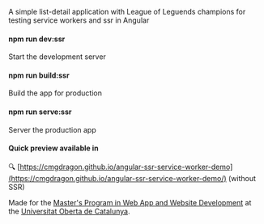 A simple list-detail application with League of Leguends champions for testing service workers and ssr in Angular

#### npm run dev:ssr
Start the development server

#### npm run build:ssr
Build the app for production

#### npm run serve:ssr
Server the production app

#### Quick preview available in
:mag: [https://cmgdragon.github.io/angular-ssr-service-worker-demo](https://cmgdragon.github.io/angular-ssr-service-worker-demo/) (without SSR)

Made for the [Master's Program in Web App and Website Development](https://estudis.uoc.edu/ca/masters-universitaris/desenvolupament-llocs-aplicacions-web/presentacio) at the [Universitat Oberta de Catalunya](https://www.uoc.edu).
